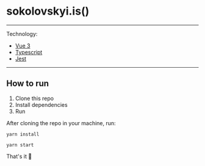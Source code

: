 # sokolovskyi.is()

---

Technology:

- [Vue 3](https://vuejs.org/)
- [Typescript](https://www.typescriptlang.org/)
- [Jest](https://jestjs.io/ru/)

---

## How to run

1. Clone this repo
2. Install dependencies
3. Run

After cloning the repo in your machine, run:

```
yarn install
```
```
yarn start
```

That's it 🎉